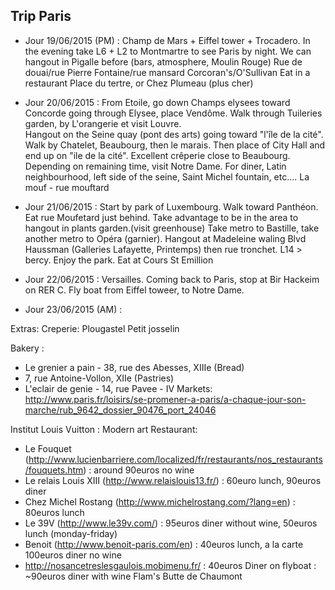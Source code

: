 
## Trip Paris
- Jour 19/06/2015 (PM) :
Champ de Mars + Eiffel tower + Trocadero.
In the evening take L6 + L2 to Montmartre to see Paris by night.
We can hangout in Pigalle before (bars, atmosphere, Moulin Rouge)
Rue de douai/rue Pierre Fontaine/rue mansard
Corcoran's/O'Sullivan
Eat in a restaurant Place du tertre, or Chez Plumeau (plus cher)

- Jour 20/06/2015 :
From Etoile, go down Champs elysees toward Concorde going through Elysee, place Vendôme.
Walk through Tuileries garden, by L'orangerie et visit Louvre.  
Hangout on the Seine quay (pont des arts) going toward "l'île de la cité".  
Walk by Chatelet, Beaubourg, then le marais. Then place of City Hall and end up on "ile de la cité".
Excellent crêperie close to Beaubourg.
Depending on remaining time, visit Notre Dame.
For diner, Latin neighbourhood, left side of the seine, Saint Michel fountain, etc....
La mouf - rue mouftard

- Jour 21/06/2015 :
Start by park of Luxembourg. Walk toward Panthéon. 
Eat rue Moufetard just behind. 
Take advantage to be in the area to hangout in plants garden.(visit greenhouse)
Take metro to Bastille, take another metro to Opéra (garnier). Hangout at Madeleine waling Blvd Haussman (Galleries Lafayette,  Printemps) then rue tronchet.
L14 > bercy. Enjoy the park. Eat at Cours St Emillion 

 - Jour 22/06/2015 :
Versailles. 
Coming back to Paris, stop at Bir Hackeim on RER C. Fly boat from Eiffel toweer, to Notre Dame. 


 - Jour 23/06/2015 (AM) :


Extras:
Creperie:
Plougastel
Petit josselin



Bakery :
 - Le grenier a pain - 38, rue des Abesses, XIIIe (Bread)
 - 7, rue Antoine-Vollon, XIIe (Pastries)
 - L'eclair de genie - 14, rue Pavee - IV
Markets: http://www.paris.fr/loisirs/se-promener-a-paris/a-chaque-jour-son-marche/rub_9642_dossier_90476_port_24046

Institut Louis Vuitton : Modern art
Restaurant: 
 - Le Fouquet (http://www.lucienbarriere.com/localized/fr/restaurants/nos_restaurants/fouquets.htm) : around 90euros no wine
 - Le relais Louis XIII (http://www.relaislouis13.fr/) : 60euro lunch, 90euros diner
 - Chez Michel Rostang (http://www.michelrostang.com/?lang=en) : 80euros lunch
 - Le 39V (http://www.le39v.com/) : 95euros diner without wine, 50euros lunch (monday-friday)
 - Benoit (http://www.benoit-paris.com/en) : 40euros lunch, a la carte 100euros diner no wine
 - http://nosancetreslesgaulois.mobimenu.fr/ : 40euros
Diner on flyboat : ~90euros diner with wine
Flam's
Butte de Chaumont